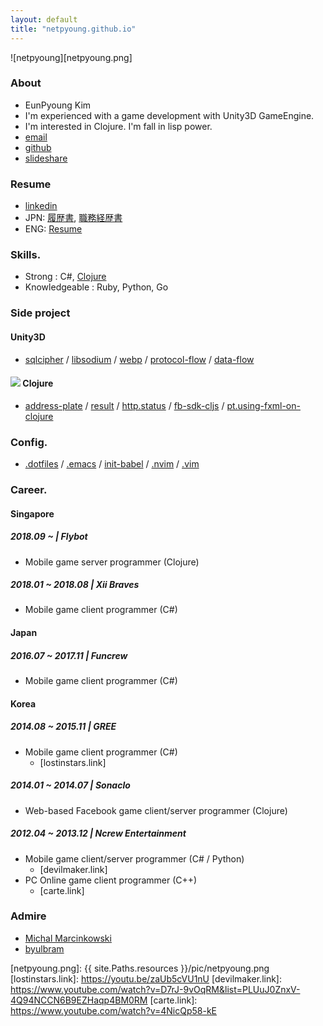 ```yaml
---
layout: default
title: "netpyoung.github.io"
---
```


![netpyoung][netpyoung.png]

### About
* <span class="flag-icon flag-icon-kr flag-icon-squared"></span> EunPyoung Kim
* I'm experienced with a game development with Unity3D GameEngine.
* I'm interested in Clojure. I'm fall in lisp power.
* <i class="far fa-envelope"></i> [email](mailto:netpyoung@gmail.com)
* <i class="fab fa-github"></i> [github](http://github.com/netpyoung)
* <i class="fab fa-slideshare" aria-hidden="true"></i> [slideshare](https://www.slideshare.net/netpyoung)

### Resume
* <i class="fab fa-linkedin" aria-hidden="true"></i> [linkedin](https://www.linkedin.com/in/netpyoung/)
* <span class="flag-icon flag-icon-jp flag-icon-squared"></span> JPN: [履歴書](https://docs.google.com/document/d/1eiagvIR9Zko-DNXf6miQRYR1zaM_KjViFT2NX4vjijQ/edit?usp=sharing), [職務経歴書](https://docs.google.com/document/d/14MjsZ5TFvB9J_Lj_4QAKxk2FKypE5tlqlsKoIQTH6nw/edit?usp=sharing)
* <span class="flag-icon flag-icon-gb flag-icon-squared"></span> ENG: [Resume](https://docs.google.com/document/d/1sS9sx-LH2124aj4-NtRX3thAnmGLKjNRH2j2Y_3SSdQ/edit?usp=sharing)



### Skills.
* Strong : C#, [Clojure](http://www.4clojure.com/user/netpyoung)
* Knowledgeable : Ruby, Python, Go


### Side project
#### Unity3D
* [sqlcipher](https://github.com/netpyoung/SqlCipher4Unity3D)
/ [libsodium](https://github.com/netpyoung/unity.libsodium)
/ [webp](https://github.com/netpyoung/unity.webp)
/ [protocol-flow](https://github.com/netpyoung/nf.protocol-flow)
/ [data-flow](https://github.com/netpyoung/nf.data-flow)

####  <span class="icon "><img src="{{ site.Paths.resources }}/icon/clojure.png" /></span> Clojure
* [address-plate](https://github.com/netpyoung/cljpyoung.address-plate)
/ [result](https://github.com/netpyoung/cljpyoung.result)
/ [http.status](https://github.com/netpyoung/cljpyoung.http.status)
/ [fb-sdk-cljs](https://github.com/netpyoung/fb-sdk-cljs)
/ [pt.using-fxml-on-clojure](https://github.com/netpyoung/pt.using-fxml-on-clojure)

### Config.
* [.dotfiles](https://github.com/netpyoung/netpyoung.dotfiles)
/ [.emacs](https://github.com/netpyoung/netpyoung.emacs.d) / [init-babel](https://github.com/netpyoung/init-babel/)
/ [.nvim](https://github.com/netpyoung/netpyoung.nvim) / [.vim](https://github.com/netpyoung/netpyoung.vim)


### Career.
#### <span class="flag-icon flag-icon-sg flag-icon-squared"></span> Singapore
##### 2018.09 ~ | Flybot
* Mobile game server programmer (Clojure)

##### 2018.01 ~ 2018.08 | Xii Braves
* Mobile game client programmer (C#)

#### <span class="flag-icon flag-icon-jp flag-icon-squared"></span> Japan
##### 2016.07 ~ 2017.11 | Funcrew
* Mobile game client programmer (C#)

#### <span class="flag-icon flag-icon-kr flag-icon-squared"></span> Korea
##### 2014.08 ~ 2015.11 | GREE
* Mobile game client programmer (C#)
  - [lostinstars.link]

##### 2014.01 ~ 2014.07 | Sonaclo
* Web-based Facebook game client/server programmer (Clojure)

##### 2012.04 ~ 2013.12 | Ncrew Entertainment
* Mobile game client/server programmer (C# / Python)
  - [devilmaker.link]
* PC Online game client programmer (C++)
  - [carte.link]

### Admire
* [Michal Marcinkowski](https://mm.soldat.pl/)
* [byulbram](http://blog.naver.com/byulbram)


[netpyoung.png]: {{ site.Paths.resources }}/pic/netpyoung.png
[lostinstars.link]: https://youtu.be/zaUb5cVU1nU
[devilmaker.link]: https://www.youtube.com/watch?v=D7rJ-9vOqRM&list=PLUuJ0ZnxV-4Q94NCCN6B9EZHaqp4BM0RM
[carte.link]: https://www.youtube.com/watch?v=4NicQp58-kE
